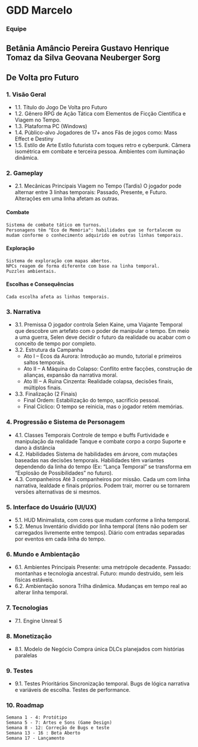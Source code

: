 # GDD Marcelo

### Equipe

Betânia Amâncio Pereira
Gustavo Henrique Tomaz da Silva
Geovana Neuberger Sorg
--------------------------------

## De Volta pro Futuro
### 1. Visão Geral
- 1.1. Título do Jogo
    De Volta pro Futuro
- 1.2. Gênero
    RPG de Ação Tática com Elementos de Ficção Científica e Viagem no Tempo.
- 1.3. Plataforma
    PC (Windows)
- 1.4. Público-alvo
    Jogadores de 17+ anos
    Fãs de jogos como: Mass Effect e Destiny
- 1.5. Estilo de Arte
    Estilo futurista com toques retro e cyberpunk.
    Câmera isométrica em combate e terceira pessoa.
    Ambientes com iluminação dinâmica.
### 2. Gameplay
- 2.1. Mecânicas Principais
    Viagem no Tempo (Tardis)
    O jogador pode alternar entre 3 linhas temporais: Passado, Presente, e Futuro.
    Alterações em uma linha afetam as outras.
#### Combate
    Sistema de combate tático em turnos.
    Personagens têm "Eco de Memória": habilidades que se fortalecem ou mudam conforme o conhecimento adquirido em outras linhas temporais.
#### Exploração
    Sistema de exploração com mapas abertos.
    NPCs reagem de forma diferente com base na linha temporal.
    Puzzles ambientais.
#### Escolhas e Consequências
    Cada escolha afeta as linhas temporais.
### 3. Narrativa
- 3.1. Premissa
    O jogador controla Selen Kaine, uma Viajante Temporal que descobre um artefato com o poder de manipular o tempo. Em meio a uma guerra, Selen deve decidir o futuro da realidade ou acabar com o conceito de tempo por completo.
- 3.2. Estrutura da Campanha
    * Ato I – Ecos da Aurora: Introdução ao mundo, tutorial e primeiros saltos temporais.
    * Ato II – A Máquina do Colapso: Conflito entre facções, construção de alianças, expansão da narrativa moral.
    * Ato III – A Ruína Cinzenta: Realidade colapsa, decisões finais, múltiplos finais.
- 3.3. Finalização (2 Finais)
    * Final Ordem: Estabilização do tempo, sacrifício pessoal.
    * Final Cíclico: O tempo se reinicia, mas o jogador retém memórias.
### 4. Progressão e Sistema de Personagem
- 4.1. Classes Temporais
    Controle de tempo e buffs
    Furtividade e manipulação da realidade
    Tanque e combate corpo a corpo
    Suporte e dano à distância
- 4.2. Habilidades
    Sistema de habilidades em árvore, com mutações baseadas nas decisões temporais.
    Habilidades têm variantes dependendo da linha do tempo (Ex: “Lança Temporal” se transforma em “Explosão de Possibilidades” no futuro).
- 4.3. Companheiros
    Até 3 companheiros por missão.
    Cada um com linha narrativa, lealdade e finais próprios.
    Podem trair, morrer ou se tornarem versões alternativas de si mesmos.
### 5. Interface do Usuário (UI/UX)
- 5.1. HUD
    Minimalista, com cores que mudam conforme a linha temporal.
- 5.2. Menus
    Inventário dividido por linha temporal (itens não podem ser carregados livremente entre tempos).
    Diário com entradas separadas por eventos em cada linha do tempo.
### 6. Mundo e Ambientação
- 6.1. Ambientes Principais
    Presente: uma metrópole decadente.
    Passado: montanhas e tecnologia ancestral.
    Futuro: mundo destruído, sem leis físicas estáveis.
- 6.2. Ambientação sonora
    Trilha dinâmica.
    Mudanças em tempo real ao alterar linha temporal.
### 7. Tecnologias
- 7.1. Engine
    Unreal 5
### 8. Monetização
- 8.1. Modelo de Negócio
    Compra única
    DLCs planejados com histórias paralelas
### 9. Testes
- 9.1. Testes Prioritários
    Sincronização temporal.
    Bugs de lógica narrativa e variáveis de escolha.
    Testes de performance.
### 10. Roadmap
    Semana 1 - 4: Protótipo
    Semana 5 - 7: Artes e Sons (Game Design) 
    Semana 8 - 12: Correção de Bugs e teste
    Semana 13 - 16 : Beta Aberto 
    Semana 17 - Lançamento 
